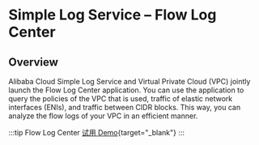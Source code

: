 # Simple Log Service – Flow Log Center

## Overview

Alibaba Cloud Simple Log Service and Virtual Private Cloud (VPC) jointly launch the Flow Log Center application. You can use the application to query the policies of the VPC that is used, traffic of elastic network interfaces (ENIs), and traffic between CIDR blocks. This way, you can analyze the flow logs of your VPC in an efficient manner.

:::tip Flow Log Center
[试用 Demo](/playground/demo.html?dest=/lognext/app/flowlog/vpc-flowlog-demo/s7d5s02ji9%3Fresource=/flowlog/project/vpc-flowlog-demo/logstore/vpc-flowlog/dashboardtemplate/flowlog-overview){target="\_blank"}
:::
